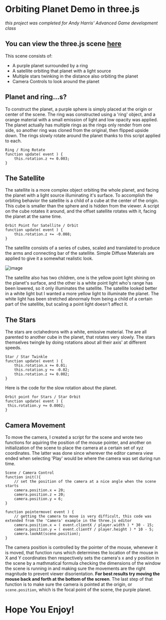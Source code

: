 # Orbiting Planet Demo in three.js
*this project was completed for Andy Harris' Advanced Game development class*
## You can view the three.js scene [here](https://legoguy32109.github.io/three.js-orbiting-planet/)

This scene consists of:
- A purple planet surrounded by a ring
- A satellite orbiting that planet with a light source
- Multiple stars twinking in the distance also orbiting the planet
- Camera Controls to look around the planet

## Planet and ring...s?
To construct the planet, a purple sphere is simply placed at the origin or center of the scene. The ring was constructed using a 'ring' object, and a orange material with a small emission of light and low opacity was applied. The planet actually has multiple rings as the rings only render from one side, so another ring was cloned from the original, then flipped upside down. The rings slowly rotate around the planet thanks to this script applied to each.
```
Ring / Ring Rotate
function update( event ) {
	this.rotation.z += 0.003;
}
```

## The Satellite
The satellite is a more complex object orbiting the whole planet, and facing the planet with a light source illuminating it's surface. To accomplish the orbiting behavior the satellite is a child of a cube at the center of the origin. This cube is smaller than the sphere and is hidden from the viewer. A script on the cube rotates it around, and the offset satellite rotates with it, facing the planet at the same time.
```
Orbit Point for Satellite / Orbit
function update( event ) {
	this.rotation.z += -0.008;
}
```
The satellite consists of a series of cubes, scaled and translated to produce the arms and connecting bar of the satellite. Simple Diffuse Materials are applied to give it a somewhat realistic look.

![image](https://user-images.githubusercontent.com/37216503/152592018-8219611c-e9b7-46ed-830c-a843ee29cda9.png)

The satellite also has two children, one is the yellow point light shining on the planet's surface, and the other is a white point light who's range has been lowered, so it only illuminates the satellite. The satellite looked better in a white light but I wanted a more yellow light to illuminate the planet. The white light has been stretched abnormaly from being a child of a certain part of the satellite, but scaling a point light doesn't affect it.

## The Stars
The stars are octahedrons with a white, emissive material. The are all parented to another cube in the planet, that rotates very slowly. The stars themselves twingle by doing rotations about all their axis' at different speeds.
```
Star / Star Twinkle
function update( event ) {
	this.rotation.x += 0.01;
	this.rotation.y += -0.02;
	this.rotation.z += 0.002;
}
```
Here is the code for the slow rotation about the planet.
```
Orbit point for Stars / Star Orbit
function update( event ) {
 this.rotation.y += 0.0002;
}
```

## Camera Movement
To move the camera, I created a script for the scene and wrote two functions for aquiring the position of the mouse pointer, and another on initialization of the scene to place the camera at a certain set of xyz coordinates. The latter was done since wherever the editor camera view ended when selecting 'Play' would be where the camera was set during run time.
```
Scene / Camera Control
function init(){
	// set the position of the camera at a nice angle when the scene starts
	camera.position.x = 20;
	camera.position.z = 20;
	camera.position.y = 6;
}

function pointermove( event ) {
	// getting the camera to move is very difficult, this code was extended from the 'Camera' example in the three.js editor
	camera.position.x = ( event.clientX / player.width ) * 30 - 15;
	camera.position.y = ( event.clientY / player.height ) * 10 - 5;
	camera.lookAt(scene.position);
}
```

The camera position is controlled by the pointer of the mouse, whenever it is moved, that function runs which determines the location of the mouse in X and Y coordinates then respectively sets the camera's x and y position in the scene by a mathmatical formula checking the dimensions of the window the scene is running in and making sure the movements are the right magnitude to prevent viewer disorientation. **For best results try moving the mouse back and forth at the bottom of the screen**. The last step of that function is to make sure the camera is pointed at the origin, or `scene.position`, which is the focal point of the scene, the purple planet.

# Hope You Enjoy! 
